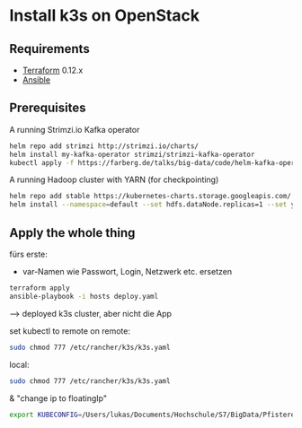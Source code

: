 Install k3s on OpenStack
============================


Requirements
------------

-	[Terraform](https://www.terraform.io/downloads.html) 0.12.x
-	[Ansible](https://www.ansible.com)


## Prerequisites

A running Strimzi.io Kafka operator

```bash
helm repo add strimzi http://strimzi.io/charts/
helm install my-kafka-operator strimzi/strimzi-kafka-operator
kubectl apply -f https://farberg.de/talks/big-data/code/helm-kafka-operator/kafka-cluster-def.yaml
```

A running Hadoop cluster with YARN (for checkpointing)

```bash
helm repo add stable https://kubernetes-charts.storage.googleapis.com/
helm install --namespace=default --set hdfs.dataNode.replicas=1 --set yarn.nodeManager.replicas=1 --set hdfs.webhdfs.enabled=true my-hadoop-cluster stable/hadoop
```

Apply the whole thing
---------------------------

fürs erste:

- var-Namen wie Passwort, Login, Netzwerk etc. ersetzen

```bash
terraform apply
ansible-playbook -i hosts deploy.yaml
```

--> deployed k3s cluster, aber nicht die App

set kubectl to remote
on remote:

```bash
sudo chmod 777 /etc/rancher/k3s/k3s.yaml
```

local:

```bash
sudo chmod 777 /etc/rancher/k3s/k3s.yaml
```

& "change ip to floatingIp"

```sh
export KUBECONFIG=/Users/lukas/Documents/Hochschule/S7/BigData/PfisterersAppOnOpenStack/k3s.yaml
```
